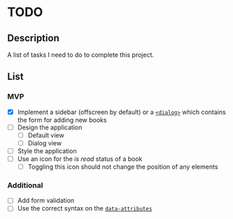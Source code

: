 # TODO

## Description

A list of tasks I need to do to complete this project.

## List

### MVP

- [x] Implement a sidebar (offscreen by default) or a
[`<dialog>`](https://developer.mozilla.org/en-US/docs/Web/HTML/Reference/Elements/dialog)
which contains the form for adding new books
- [ ] Design the application
    - [ ] Default view
    - [ ] Dialog view
- [ ] Style the application
- [ ] Use an icon for the _is read_ status of a book
    - [ ] Toggling this icon should not change the position of any elements

### Additional

- [ ] Add form validation
- [ ] Use the correct syntax on the
[`data-attributes`](https://developer.mozilla.org/en-US/docs/Web/HTML/How_to/Use_data_attributes)
